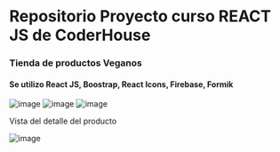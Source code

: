 <h1 >Repositorio Proyecto curso REACT JS de CoderHouse</h1>

<h3>Tienda de productos Veganos </h3>

<h4>Se utilizo React JS, Boostrap, React Icons, Firebase, Formik</h4>




  
  
![image](https://user-images.githubusercontent.com/87371966/142624935-784de494-dd99-453b-9e2f-9ec4f844b1d3.png)
![image](https://user-images.githubusercontent.com/87371966/142625593-7342d678-72ec-44b8-9b54-9d5ffcb74ce5.png)
![image](https://user-images.githubusercontent.com/87371966/142626002-9a011d6d-f6a4-44f6-9903-2973f718bf86.png)

  Vista del detalle del producto  
  
  ![image](https://user-images.githubusercontent.com/87371966/142626175-83089eef-7faf-4c24-af4e-594aa6af41a0.png)


